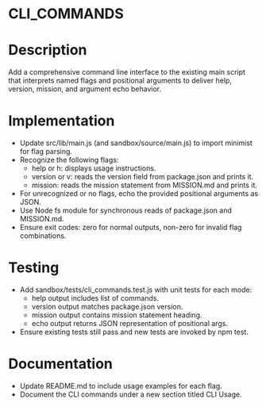 # CLI_COMMANDS

# Description
Add a comprehensive command line interface to the existing main script that interprets named flags and positional arguments to deliver help, version, mission, and argument echo behavior.

# Implementation
- Update src/lib/main.js (and sandbox/source/main.js) to import minimist for flag parsing.
- Recognize the following flags:
  * help or h: displays usage instructions.
  * version or v: reads the version field from package.json and prints it.
  * mission: reads the mission statement from MISSION.md and prints it.
- For unrecognized or no flags, echo the provided positional arguments as JSON.
- Use Node fs module for synchronous reads of package.json and MISSION.md.
- Ensure exit codes: zero for normal outputs, non-zero for invalid flag combinations.

# Testing
- Add sandbox/tests/cli_commands.test.js with unit tests for each mode:
  * help output includes list of commands.
  * version output matches package.json version.
  * mission output contains mission statement heading.
  * echo output returns JSON representation of positional args.
- Ensure existing tests still pass and new tests are invoked by npm test.

# Documentation
- Update README.md to include usage examples for each flag.
- Document the CLI commands under a new section titled CLI Usage.